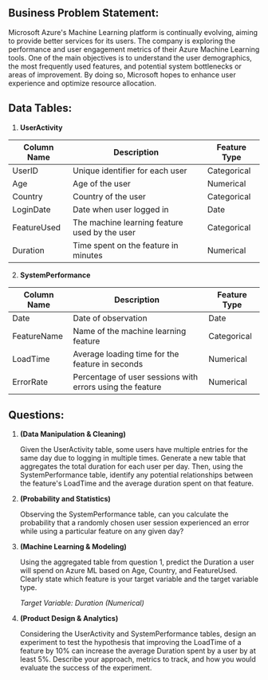 ## **Business Problem Statement:**

Microsoft Azure's Machine Learning platform is continually evolving, aiming to provide better services for its users. The company is exploring the performance and user engagement metrics of their Azure Machine Learning tools. One of the main objectives is to understand the user demographics, the most frequently used features, and potential system bottlenecks or areas of improvement. By doing so, Microsoft hopes to enhance user experience and optimize resource allocation.

## **Data Tables:**

1. **UserActivity**

| Column Name | Description                                         | Feature Type  |
|-------------|-----------------------------------------------------|---------------|
| UserID      | Unique identifier for each user                     | Categorical   |
| Age         | Age of the user                                     | Numerical     |
| Country     | Country of the user                                 | Categorical   |
| LoginDate   | Date when user logged in                            | Date          |
| FeatureUsed | The machine learning feature used by the user       | Categorical   |
| Duration    | Time spent on the feature in minutes                | Numerical     |

2. **SystemPerformance**

| Column Name | Description                                                 | Feature Type  |
|-------------|-------------------------------------------------------------|---------------|
| Date        | Date of observation                                         | Date          |
| FeatureName | Name of the machine learning feature                        | Categorical   |
| LoadTime    | Average loading time for the feature in seconds             | Numerical     |
| ErrorRate   | Percentage of user sessions with errors using the feature   | Numerical     |


## **Questions:**

1. **(Data Manipulation & Cleaning)**

    Given the UserActivity table, some users have multiple entries for the same day due to logging in multiple times. Generate a new table that aggregates the total duration for each user per day. Then, using the SystemPerformance table, identify any potential relationships between the feature's LoadTime and the average duration spent on that feature.


2. **(Probability and Statistics)**

    Observing the SystemPerformance table, can you calculate the probability that a randomly chosen user session experienced an error while using a particular feature on any given day?

3. **(Machine Learning & Modeling)**

    Using the aggregated table from question 1, predict the Duration a user will spend on Azure ML based on Age, Country, and FeatureUsed. Clearly state which feature is your target variable and the target variable type.

    _Target Variable: Duration (Numerical)_


4. **(Product Design & Analytics)**

    Considering the UserActivity and SystemPerformance tables, design an experiment to test the hypothesis that improving the LoadTime of a feature by 10% can increase the average Duration spent by a user by at least 5%. Describe your approach, metrics to track, and how you would evaluate the success of the experiment.

